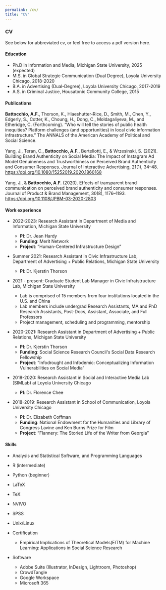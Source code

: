 ```yaml
---
permalink: /cv/
title: "CV"
---
```

### CV

See below for abbreviated cv, or feel free to access a pdf version here.


#### Education
* Ph.D in Information and Media, Michigan State University, 2025 (expected)
* M.S. in Global Strategic Communication (Dual Degree), Loyola University Chicago, 2018-2020
* B.A. in Advertising (Dual-Degree), Loyola University Chicago, 2017-2019
* A.S. in Criminal Justice, Housatonic Community College, 2015

#### Publications
**Battocchio, A.F.**, Thorson, K., Hiaeshutter‑Rice, D., Smith, M., Chen, Y., Edgerly, S., Cotter, K., Choung, H., Dong, C., Moldagaliyeva, M., and Etheridge, C. (Forthcoming). “Who will tell the stories of public health inequities? Platform challenges (and opportunities) in local civic information infrastructure.” The ANNALS of the American Academy of Political and Social Science.
<br><br>
Yang, J., Teran, C., **Battocchio, A.F.**, Bertellotti, E., & Wrzesinski, S. (2021). Building Brand Authenticity on Social Media: The Impact of Instagram Ad Model Genuineness and Trustworthiness on Perceived Brand Authenticity and Consumer Responses. Journal of Interactive Advertising, 21(1), 34–48. https://doi.org/10.1080/15252019.2020.1860168
<br><br>
Yang, J., & **Battocchio, A.F.** (2020). Effects of transparent brand communication on perceived brand authenticity and consumer responses. Journal of Product & Brand Management, 30(8), 1176–1193. https://doi.org/10.1108/JPBM-03-2020-2803


#### Work experience
* 2022-2023: Research Assistant in Department of Media and Information,  Michigan State University
  * <b>PI</b>: Dr. Jean Hardy
  * <b>Funding</b>: Merit Network
  * <b>Project</b>: “Human-Centered Infrastructure Design”

* Summer 2021: Research Assistant in Civic Infrastructure Lab, Department of Advertising + Public Relations, Michigan State University
  * <b>PI</b>: Dr. Kjerstin Thorson

* 2021 - present: Graduate Student Lab Manager in Civic Infratstructure Lab, Michigan State University
  * Lab is comprised of 15 members from four institutions located in the U.S. and China
  * Lab members include undergrad Research Assistants, MA and PhD Research Assistants, Post-Docs, Assistant, Associate, and Full Professors
  * Project management, scheduling and programming, mentorship

* 2020-2021: Research Assistant in Department of Advertising + Public Relations, Michigan State University
  * <b>PI</b>: Dr. Kjerstin Thorson
  * <b>Funding</b>: Social Science Research Council's Social Data Research Fellowship
  * <b>Project</b>: “Infodrought and Infodemic: Conceptualizing Information Vulnerabilities on Social Media”

* 2018-2020: Research Assistant in Social and Interactive Media Lab (SIMLab) at Loyola University Chicago
  * <b>PI</b>: Dr. Florence Chee

* 2018-2019: Research Assistant in School of Communication, Loyola University Chicago
  * <b>PI</b>: Dr. Elizabeth Coffman
  * <b>Funding</b>: National Endowment for the Humanities and Library of Congress Lavine and Ken Burns Prize for Film
  * <b>Project</b>: “Flannery: The Storied Life of the Writer from Georgia”

#### Skills
 * Analysis and Statistical Software, and Programming Languages
  * R (intermediate)
  * Python (beginner)
  * LaTeX
  * TeX
  * NVIVO
  * SPSS
  * Unix/Linux

* Certification
  * Empirical Implications of Theoretical Models(EITM) for Machine Learning: Applications in Social Science Research

* Software
  * Adobe Suite (Illustrator, InDesign, Lightroom, Photoshop)
  * CrowdTangle
  * Google Workspace
  * Microsoft 365




